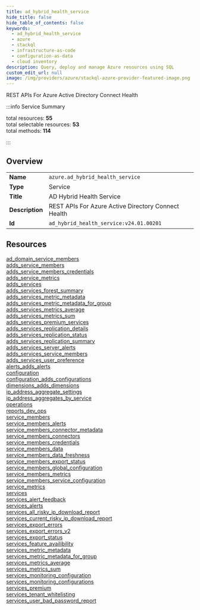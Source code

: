 ```yaml
---
title: ad_hybrid_health_service
hide_title: false
hide_table_of_contents: false
keywords:
  - ad_hybrid_health_service
  - azure
  - stackql
  - infrastructure-as-code
  - configuration-as-data
  - cloud inventory
description: Query, deploy and manage Azure resources using SQL
custom_edit_url: null
image: /img/providers/azure/stackql-azure-provider-featured-image.png
---
```

REST APIs For Azure Active Directory Connect Health  
    
:::info Service Summary

<div class="row">
<div class="providerDocColumn">
<span>total resources:&nbsp;<b>55</b></span><br />
<span>total selectable resources:&nbsp;<b>53</b></span><br />
<span>total methods:&nbsp;<b>114</b></span><br />
</div>
</div>

:::

## Overview
<table><tbody>
<tr><td><b>Name</b></td><td><code>azure.ad_hybrid_health_service</code></td></tr>
<tr><td><b>Type</b></td><td>Service</td></tr>
<tr><td><b>Title</b></td><td>AD Hybrid Health Service</td></tr>
<tr><td><b>Description</b></td><td>REST APIs For Azure Active Directory Connect Health</td></tr>
<tr><td><b>Id</b></td><td><code>ad_hybrid_health_service:v24.01.00201</code></td></tr>
</tbody></table>

## Resources
<div class="row">
<div class="providerDocColumn">
<a href="/providers/azure/ad_hybrid_health_service/ad_domain_service_members/">ad_domain_service_members</a><br />
<a href="/providers/azure/ad_hybrid_health_service/adds_service_members/">adds_service_members</a><br />
<a href="/providers/azure/ad_hybrid_health_service/adds_service_members_credentials/">adds_service_members_credentials</a><br />
<a href="/providers/azure/ad_hybrid_health_service/adds_service_metrics/">adds_service_metrics</a><br />
<a href="/providers/azure/ad_hybrid_health_service/adds_services/">adds_services</a><br />
<a href="/providers/azure/ad_hybrid_health_service/adds_services_forest_summary/">adds_services_forest_summary</a><br />
<a href="/providers/azure/ad_hybrid_health_service/adds_services_metric_metadata/">adds_services_metric_metadata</a><br />
<a href="/providers/azure/ad_hybrid_health_service/adds_services_metric_metadata_for_group/">adds_services_metric_metadata_for_group</a><br />
<a href="/providers/azure/ad_hybrid_health_service/adds_services_metrics_average/">adds_services_metrics_average</a><br />
<a href="/providers/azure/ad_hybrid_health_service/adds_services_metrics_sum/">adds_services_metrics_sum</a><br />
<a href="/providers/azure/ad_hybrid_health_service/adds_services_premium_services/">adds_services_premium_services</a><br />
<a href="/providers/azure/ad_hybrid_health_service/adds_services_replication_details/">adds_services_replication_details</a><br />
<a href="/providers/azure/ad_hybrid_health_service/adds_services_replication_status/">adds_services_replication_status</a><br />
<a href="/providers/azure/ad_hybrid_health_service/adds_services_replication_summary/">adds_services_replication_summary</a><br />
<a href="/providers/azure/ad_hybrid_health_service/adds_services_server_alerts/">adds_services_server_alerts</a><br />
<a href="/providers/azure/ad_hybrid_health_service/adds_services_service_members/">adds_services_service_members</a><br />
<a href="/providers/azure/ad_hybrid_health_service/adds_services_user_preference/">adds_services_user_preference</a><br />
<a href="/providers/azure/ad_hybrid_health_service/alerts_adds_alerts/">alerts_adds_alerts</a><br />
<a href="/providers/azure/ad_hybrid_health_service/configuration/">configuration</a><br />
<a href="/providers/azure/ad_hybrid_health_service/configuration_adds_configurations/">configuration_adds_configurations</a><br />
<a href="/providers/azure/ad_hybrid_health_service/dimensions_adds_dimensions/">dimensions_adds_dimensions</a><br />
<a href="/providers/azure/ad_hybrid_health_service/ip_address_aggregate_settings/">ip_address_aggregate_settings</a><br />
<a href="/providers/azure/ad_hybrid_health_service/ip_address_aggregates_by_service/">ip_address_aggregates_by_service</a><br />
<a href="/providers/azure/ad_hybrid_health_service/operations/">operations</a><br />
<a href="/providers/azure/ad_hybrid_health_service/reports_dev_ops/">reports_dev_ops</a><br />
<a href="/providers/azure/ad_hybrid_health_service/service_members/">service_members</a><br />
<a href="/providers/azure/ad_hybrid_health_service/service_members_alerts/">service_members_alerts</a><br />
<a href="/providers/azure/ad_hybrid_health_service/service_members_connector_metadata/">service_members_connector_metadata</a><br />
</div>
<div class="providerDocColumn">
<a href="/providers/azure/ad_hybrid_health_service/service_members_connectors/">service_members_connectors</a><br />
<a href="/providers/azure/ad_hybrid_health_service/service_members_credentials/">service_members_credentials</a><br />
<a href="/providers/azure/ad_hybrid_health_service/service_members_data/">service_members_data</a><br />
<a href="/providers/azure/ad_hybrid_health_service/service_members_data_freshness/">service_members_data_freshness</a><br />
<a href="/providers/azure/ad_hybrid_health_service/service_members_export_status/">service_members_export_status</a><br />
<a href="/providers/azure/ad_hybrid_health_service/service_members_global_configuration/">service_members_global_configuration</a><br />
<a href="/providers/azure/ad_hybrid_health_service/service_members_metrics/">service_members_metrics</a><br />
<a href="/providers/azure/ad_hybrid_health_service/service_members_service_configuration/">service_members_service_configuration</a><br />
<a href="/providers/azure/ad_hybrid_health_service/service_metrics/">service_metrics</a><br />
<a href="/providers/azure/ad_hybrid_health_service/services/">services</a><br />
<a href="/providers/azure/ad_hybrid_health_service/services_alert_feedback/">services_alert_feedback</a><br />
<a href="/providers/azure/ad_hybrid_health_service/services_alerts/">services_alerts</a><br />
<a href="/providers/azure/ad_hybrid_health_service/services_all_risky_ip_download_report/">services_all_risky_ip_download_report</a><br />
<a href="/providers/azure/ad_hybrid_health_service/services_current_risky_ip_download_report/">services_current_risky_ip_download_report</a><br />
<a href="/providers/azure/ad_hybrid_health_service/services_export_errors/">services_export_errors</a><br />
<a href="/providers/azure/ad_hybrid_health_service/services_export_errors_v2/">services_export_errors_v2</a><br />
<a href="/providers/azure/ad_hybrid_health_service/services_export_status/">services_export_status</a><br />
<a href="/providers/azure/ad_hybrid_health_service/services_feature_availibility/">services_feature_availibility</a><br />
<a href="/providers/azure/ad_hybrid_health_service/services_metric_metadata/">services_metric_metadata</a><br />
<a href="/providers/azure/ad_hybrid_health_service/services_metric_metadata_for_group/">services_metric_metadata_for_group</a><br />
<a href="/providers/azure/ad_hybrid_health_service/services_metrics_average/">services_metrics_average</a><br />
<a href="/providers/azure/ad_hybrid_health_service/services_metrics_sum/">services_metrics_sum</a><br />
<a href="/providers/azure/ad_hybrid_health_service/services_monitoring_configuration/">services_monitoring_configuration</a><br />
<a href="/providers/azure/ad_hybrid_health_service/services_monitoring_configurations/">services_monitoring_configurations</a><br />
<a href="/providers/azure/ad_hybrid_health_service/services_premium/">services_premium</a><br />
<a href="/providers/azure/ad_hybrid_health_service/services_tenant_whitelisting/">services_tenant_whitelisting</a><br />
<a href="/providers/azure/ad_hybrid_health_service/services_user_bad_password_report/">services_user_bad_password_report</a><br />
</div>
</div>
